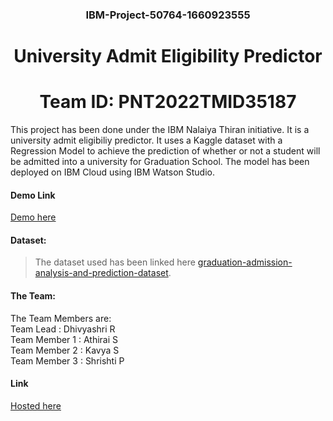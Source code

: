 
<h3 align="center">IBM-Project-50764-1660923555 </h3>
<h1 align="center">University Admit Eligibility Predictor </h1>
<h1 align="center"> Team ID: PNT2022TMID35187 </h1>

This project has been done under the IBM Nalaiya Thiran initiative. It is a university admit eligibiliy predictor. It uses a Kaggle dataset with a Regression Model to achieve the prediction of whether or not a student will be admitted into a university for Graduation School. The model has been deployed on IBM Cloud using IBM Watson Studio. 

<h4> Demo Link </h4>
<a href="https://drive.google.com/file/d/1lIGmWleEVCf6ryBXMGOAVYleRx3AIySU/view?usp=sharing">Demo here</a>

<h4>Dataset: </h4>

> The dataset used has been linked here
  [graduation-admission-analysis-and-prediction-dataset](https://www.kaggle.com/code/suneelpatel/graduate-admission-analysis-and-prediction).

<h4> The Team: </h4>

<p>
The Team Members are: 
<br>
      Team Lead : Dhivyashri R <br>
      Team Member 1 : Athirai S <br>
      Team Member 2 : Kavya S <br>
      Team Member 3 : Shrishti P <br>
</p>

<h4> Link </h4>

<a href="http://avya.pythonanywhere.com/">Hosted here</a>






